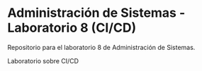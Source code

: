 # Administración de Sistemas - Laboratorio 8 (CI/CD)

Repositorio para el laboratorio 8 de Administración de Sistemas.

Laboratorio sobre CI/CD
